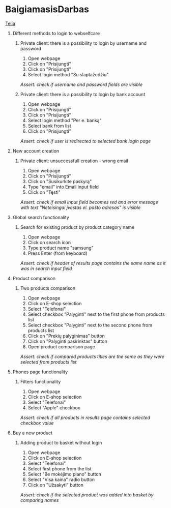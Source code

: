 ﻿# BaigiamasisDarbas

[Telia](https://www.telia.lt)   

1. Different methods to login to webselfcare
    1. Private client: there is a possibility to login by username and password
        1. Open webpage
        2. Click on "Prisijungti"
        3. Click on "Prisijungti"
        4. Select login method "Su slaptažodžiu"

        *Assert: check if username and password fields are visible*

    1. Private client: there is a possibility to login by bank account
        1. Open webpage
        2. Click on "Prisijungti"
        3. Click on "Prisijungti"
        4. Select login method "Per e. banką"
        5. Select bank from list
        6. Click on "Prisijungti"

        *Assert: check if user is redirected to selected bank login page*


2. New account creation
    1. Private client: unsuccessfull creation - wrong email
        1. Open webpage
        2. Click on "Prisijungti"
        3. Click on "Susikurkite paskyrą"
        4. Type "email" into Email input field
        5. Click on "Tęsti"
       
       *Assert: check if email input field becomes red and error message with text "Neteisingai įvestas el. pašto adresas" is visible* 


3. Global search functionality
    1. Search for existing product by product category name
        1. Open webpage
        2. Click on search icon
        3. Type product name "samsung"
        4. Press Enter (from keyboard)

        *Assert: check if header of results page contains the same name as it was in search input field* 



4. Product comparison
    1. Two products comparison
        1. Open webpage
        2. Click on E-shop selection
        3. Select "Telefonai"
        4. Select checkbox "Palyginti" next to the first phone from products list
        5. Select checkbox "Palyginti" next to the second phone from products list
        6. Click on "Prekių palyginimas" button
        7. Click on "Palyginti pasirinktas" button
        8. Open product comparison page

        *Assert: check if compared products titles are the same as they were selected from products list*


5. Phones page functionality
    1. Filters functionality
        1. Open webpage
        2. Click on E-shop selection
        3. Select "Telefonai"
        4. Select "Apple" checkbox

        *Assert: check if all products in results page contains selected checkbox value*



6. Buy a new product 
    1. Adding product to basket without login
        1. Open webpage
        2. Click on E-shop selection
        3. Select "Telefonai"
        4. Select first phone from the list
        5. Select "Be mokėjimo plano" button
        6. Select "Visa kaina" radio button
        7. Click on "Užsakyti" button

        *Assert: check if the selected product was added into basket by comparing names*





